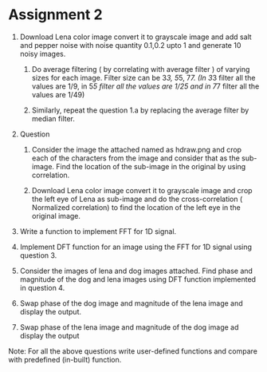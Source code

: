 # Assignment 2
1. Download Lena color image convert it to grayscale image and add salt and  pepper noise with noise quantity 0.1,0.2 upto 1 and generate 10 noisy images.
    1. Do average filtering ( by correlating with average filter ) of varying sizes for each image. Filter size can be 3*3, 5*5, 7*7. (In 3*3 filter all the values are 1/9, in 5*5 filter all the values are 1/25 and in 7*7 filter all the values are 1/49)
        
    2. Similarly, repeat the question 1.a by replacing the average filter by median filter.


2. Question 
    1. Consider the image the attached named as hdraw.png and crop each of the characters from the image and consider that as the sub-image. Find the location of the sub-image in the original by using correlation.

    2. Download Lena color image convert it to grayscale image and crop the left eye of Lena as sub-image and do the cross-correlation ( Normalized correlation) to find the location of the left eye in the original image.

3. Write a function to implement FFT for 1D signal.

4. Implement DFT function for an image using the FFT for 1D signal using question 3.

5. Consider the images of lena and dog images attached. Find phase and magnitude of the dog and lena images using DFT function implemented in question 4.

6. Swap phase of the dog image and magnitude of the lena image and display the output.

7. Swap phase of the lena image and magnitude of the dog image ad display the output

Note: For all the above questions write user-defined functions and compare with predefined (in-built) function.
